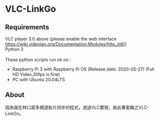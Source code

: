 # VLC-LinkGo

## Requirements
VLC player 3.0 above (please enable the web interface https://wiki.videolan.org/Documentation:Modules/http_intf/)<br />
Python 3
<br />
<br />
These python scripts run ok on : <br />
* Raspberry Pi 3 with Raspberry Pi OS (Release date: 2020-05-27) (Full HD Video,30fps is fine)
* PC with Ubuntu 20.04LTS

## About
因為我在林口寫多頻道影片同步的程式，透過VLC實現，故此專案稱之VLC-LinkGo。
